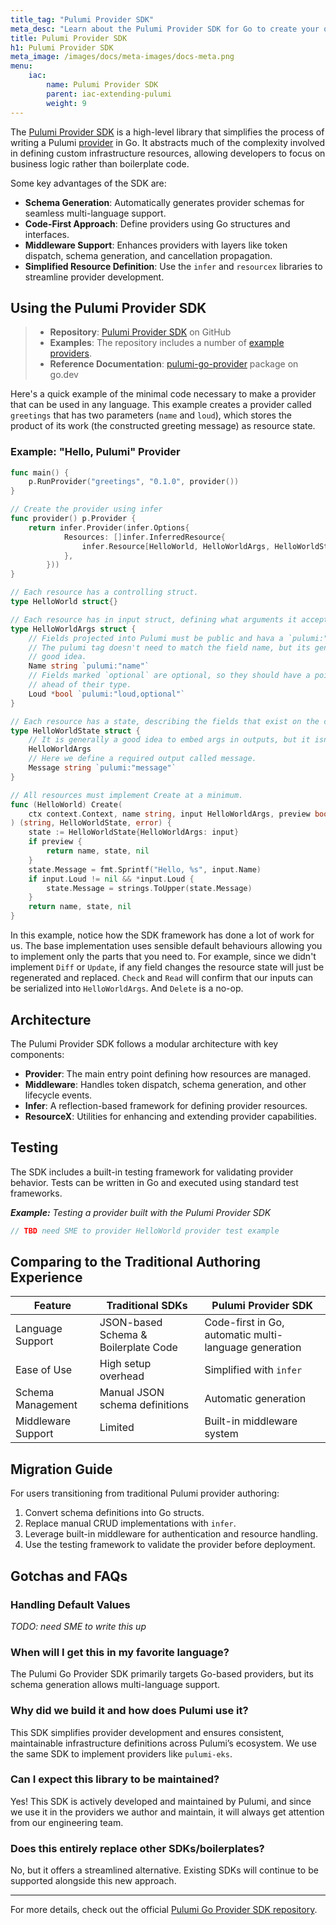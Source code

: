 ```yaml
---
title_tag: "Pulumi Provider SDK"
meta_desc: "Learn about the Pulumi Provider SDK for Go to create your own Pulumi providers."
title: Pulumi Provider SDK
h1: Pulumi Provider SDK
meta_image: /images/docs/meta-images/docs-meta.png
menu:
    iac:
        name: Pulumi Provider SDK
        parent: iac-extending-pulumi
        weight: 9
---
```


The [Pulumi Provider SDK](https://github.com/pulumi/pulumi-go-provider/) is a high-level library that simplifies the process of writing a Pulumi [provider](https://www.pulumi.com/docs/iac/concepts/resources/providers/) in Go. It abstracts much of the complexity involved in defining custom infrastructure resources, allowing developers to focus on business logic rather than boilerplate code.

Some key advantages of the SDK are:

- **Schema Generation**: Automatically generates provider schemas for seamless multi-language support.
- **Code-First Approach**: Define providers using Go structures and interfaces.
- **Middleware Support**: Enhances providers with layers like token dispatch, schema generation, and cancellation propagation.
- **Simplified Resource Definition**: Use the `infer` and `resourcex` libraries to streamline provider development.

## Using the Pulumi Provider SDK

> - **Repository**: [Pulumi Provider SDK](https://github.com/pulumi/pulumi-go-provider/) on GitHub
> - **Examples**: The repository includes a number of [example providers](https://github.com/pulumi/pulumi-go-provider/tree/main/examples).
> - **Reference Documentation**: [pulumi-go-provider](https://pkg.go.dev/github.com/pulumi/pulumi-go-provider) package on go.dev

Here's a quick example of the minimal code necessary to make a provider that can be used in any language. This example creates a provider called `greetings` that has two parameters (`name` and `loud`), which stores the product of its work (the constructed greeting message) as resource state.

### Example: "Hello, Pulumi" Provider

```go
func main() {
	p.RunProvider("greetings", "0.1.0", provider())
}

// Create the provider using infer
func provider() p.Provider {
    return infer.Provider(infer.Options{
			Resources: []infer.InferredResource{
				infer.Resource[HelloWorld, HelloWorldArgs, HelloWorldState](),
			},
		}))
}

// Each resource has a controlling struct.
type HelloWorld struct{}

// Each resource has in input struct, defining what arguments it accepts.
type HelloWorldArgs struct {
	// Fields projected into Pulumi must be public and hava a `pulumi:"..."` tag.
	// The pulumi tag doesn't need to match the field name, but its generally a
	// good idea.
	Name string `pulumi:"name"`
	// Fields marked `optional` are optional, so they should have a pointer
	// ahead of their type.
	Loud *bool `pulumi:"loud,optional"`
}

// Each resource has a state, describing the fields that exist on the created resource.
type HelloWorldState struct {
	// It is generally a good idea to embed args in outputs, but it isn't strictly necessary.
	HelloWorldArgs
	// Here we define a required output called message.
	Message string `pulumi:"message"`
}

// All resources must implement Create at a minimum.
func (HelloWorld) Create(
	ctx context.Context, name string, input HelloWorldArgs, preview bool,
) (string, HelloWorldState, error) {
	state := HelloWorldState{HelloWorldArgs: input}
	if preview {
		return name, state, nil
	}
	state.Message = fmt.Sprintf("Hello, %s", input.Name)
	if input.Loud != nil && *input.Loud {
		state.Message = strings.ToUpper(state.Message)
	}
	return name, state, nil
}
```

In this example, notice how the SDK framework has done a lot of work for us. The base implementation uses sensible default behaviours allowing you to implement only the parts that you need to. For example, since we didn't implement `Diff` or `Update`, if any field changes the resource state will just be regenerated and replaced. `Check` and `Read` will confirm that our inputs can be serialized into `HelloWorldArgs`. And `Delete` is a no-op.

## Architecture

The Pulumi Provider SDK follows a modular architecture with key components:

- **Provider**: The main entry point defining how resources are managed.
- **Middleware**: Handles token dispatch, schema generation, and other lifecycle events.
- **Infer**: A reflection-based framework for defining provider resources.
- **ResourceX**: Utilities for enhancing and extending provider capabilities.

## Testing

The SDK includes a built-in testing framework for validating provider behavior. Tests can be written in Go and executed using standard test frameworks.

***Example:** Testing a provider built with the Pulumi Provider SDK*

```go
// TBD need SME to provider HelloWorld provider test example
```

## Comparing to the Traditional Authoring Experience

| Feature                | Traditional SDKs | Pulumi Provider SDK |
|----------------------|----------------|------------------|
| Language Support   | JSON-based Schema & Boilerplate Code | Code-first in Go, automatic multi-language generation |
| Ease of Use        | High setup overhead | Simplified with `infer` |
| Schema Management | Manual JSON schema definitions | Automatic generation |
| Middleware Support | Limited | Built-in middleware system |

## Migration Guide

For users transitioning from traditional Pulumi provider authoring:

1. Convert schema definitions into Go structs.
2. Replace manual CRUD implementations with `infer`.
3. Leverage built-in middleware for authentication and resource handling.
4. Use the testing framework to validate the provider before deployment.

## Gotchas and FAQs

### Handling Default Values

*TODO: need SME to write this up*

### When will I get this in my favorite language?

The Pulumi Go Provider SDK primarily targets Go-based providers, but its schema generation allows multi-language support.

### Why did we build it and how does Pulumi use it?

This SDK simplifies provider development and ensures consistent, maintainable infrastructure definitions across Pulumi’s ecosystem. We use the same SDK to implement providers like `pulumi-eks`.

### Can I expect this library to be maintained?

Yes! This SDK is actively developed and maintained by Pulumi, and since we use it in the providers we author and maintain, it will always get attention from our engineering team.

### Does this entirely replace other SDKs/boilerplates?

No, but it offers a streamlined alternative. Existing SDKs will continue to be supported alongside this new approach.

---
For more details, check out the official [Pulumi Go Provider SDK repository](https://github.com/pulumi/pulumi-go-provider/).
